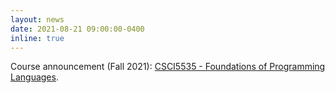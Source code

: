 ```yaml
---
layout: news
date: 2021-08-21 09:00:00-0400
inline: true
---
```


Course announcement (Fall 2021): [CSCI5535 - Foundations of Programming Languages](https://csci5535.github.io).
